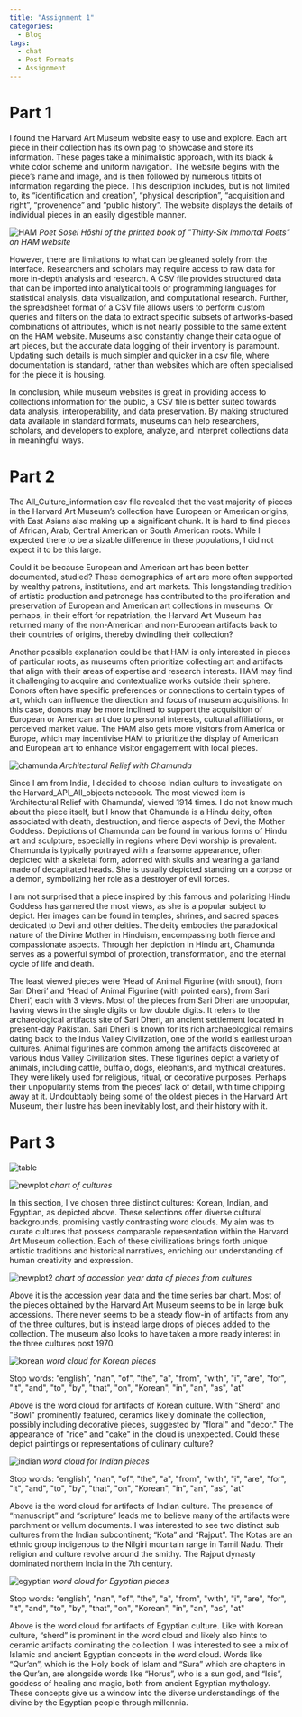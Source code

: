 ```yaml
---
title: "Assignment 1"
categories:
  - Blog
tags:
  - chat
  - Post Formats
  - Assignment
---
```


# Part 1
I found the Harvard Art Museum website easy to use and explore. Each art piece in their collection has its own pag to showcase and store its information. These pages take a minimalistic approach, with its black & white color scheme and uniform navigation. The website begins with the piece’s name and image, and is then followed by numerous titbits of information regarding the piece. This description includes, but is not limited to, its “identification and creation”, “physical description”, “acquisition and right”, “provenence” and “public history”. The website displays the details of individual pieces in an easily digestible manner.

![HAM](/assets\images\HAM.png)
*Poet Sosei Hōshi of the printed book of "Thirty-Six Immortal Poets" on HAM website*

However, there are limitations to what can be gleaned solely from the interface. Researchers and scholars may require access to raw data for more in-depth analysis and research. A CSV file provides structured data that can be imported into analytical tools or programming languages for statistical analysis, data visualization, and computational research. Further, the spreadsheet format of a CSV file allows users to perform custom queries and filters on the data to extract specific subsets of artworks-based combinations of attributes, which is not nearly possible to the same extent on the HAM website. Museums also constantly change their catalogue of art pieces, but the accurate data logging of their inventory is paramount. Updating such details is much simpler and quicker in a csv file, where documentation is standard, rather than websites which are often specialised for the piece it is housing.

In conclusion, while museum websites is great in providing access to collections information for the public, a CSV file is better suited towards data analysis, interoperability, and data preservation. By making structured data available in standard formats, museums can help researchers, scholars, and developers to explore, analyze, and interpret collections data in meaningful ways.



# Part 2
The All_Culture_information csv file revealed that the vast majority of pieces in the Harvard Art Museum’s collection have European or American origins, with East Asians also making up a significant chunk. It is hard to find pieces of African, Arab,  Central American or South American roots. While I expected there to be a sizable difference in these populations, I did not expect it to be this large.

Could it be because European and American art has been better documented, studied? These demographics of art are more often supported by wealthy patrons, institutions, and art markets. This longstanding tradition of artistic production and patronage has contributed to the proliferation and preservation of European and American art collections in museums. Or perhaps, in their effort for repatriation, the Harvard Art Museum has returned many of the non-American and non-European artifacts back to their countries of origins, thereby dwindling their collection? 

Another possible explanation could be that HAM is only interested in pieces of particular roots, as museums often prioritize collecting art and artifacts that align with their areas of expertise and research interests. HAM may find it challenging to acquire and contextualize works outside their sphere. Donors often have specific preferences or connections to certain types of art, which can influence the direction and focus of museum acquisitions. In this case, donors may be more inclined to support the acquisition of European or American art due to personal interests, cultural affiliations, or perceived market value. The HAM also gets more visitors from America or Europe, which may incentivise HAM to prioritize the display of American and European art to enhance visitor engagement with local pieces.

![chamunda](/assets\images\chamunda.jpg)
*Architectural Relief with Chamunda*

Since I am from India, I decided to choose Indian culture to investigate on the Harvard_API_All_objects notebook. The most viewed item is ‘Architectural Relief with Chamunda’, viewed 1914 times. I do not know much about the piece itself, but I know that Chamunda is a Hindu deity, often associated with death, destruction, and fierce aspects of Devi, the Mother Goddess.  Depictions of Chamunda can be found in various forms of Hindu art and sculpture, especially in regions where Devi worship is prevalent. Chamunda is typically portrayed with a fearsome appearance, often depicted with a skeletal form, adorned with skulls and wearing a garland made of decapitated heads. She is usually depicted standing on a corpse or a demon, symbolizing her role as a destroyer of evil forces. 

I am not surprised that a piece inspired by this famous and polarizing Hindu Goddess has garnered the most views, as she is a popular subject to depict. Her images can be found in temples, shrines, and sacred spaces dedicated to Devi and other deities. The deity embodies the paradoxical nature of the Divine Mother in Hinduism, encompassing both fierce and compassionate aspects. Through her depiction in Hindu art, Chamunda serves as a powerful symbol of protection, transformation, and the eternal cycle of life and death.

The least viewed pieces were ‘Head of Animal Figurine (with snout), from Sari Dheri’ and ‘Head of Animal Figurine (with pointed ears), from Sari Dheri’, each with 3 views. Most of the pieces from Sari Dheri are unpopular, having views in the single digits or low double digits. It refers to the archaeological artifacts site of Sari Dheri, an ancient settlement located in present-day Pakistan. Sari Dheri is known for its rich archaeological remains dating back to the Indus Valley Civilization, one of the world's earliest urban cultures. Animal figurines are common among the artifacts discovered at various Indus Valley Civilization sites. These figurines depict a variety of animals, including cattle, buffalo, dogs, elephants, and mythical creatures. They were likely used for religious, ritual, or decorative purposes. Perhaps their unpopularity stems from the pieces’ lack of detail, with time chipping away at it. Undoubtably being some of the oldest pieces in the Harvard Art Museum, their lustre has been inevitably lost, and their history with it.



# Part 3
![table](/assets\images\table.png)

![newplot](/assets\images\newplot.png)
*chart of cultures*

In this section, I've chosen three distinct cultures: Korean, Indian, and Egyptian, as depicted above. These selections offer diverse cultural backgrounds, promising vastly contrasting word clouds. My aim was to curate cultures that possess comparable representation within the Harvard Art Museum collection. Each of these civilizations brings forth unique artistic traditions and historical narratives, enriching our understanding of human creativity and expression. 

![newplot2](/assets\images\newplot2.png)
*chart of accession year data of pieces from cultures*

Above it is the accession year data and the time series bar chart. Most of the pieces obtained by the Harvard Art Museum seems to be in large bulk accessions. There never seems to be a steady flow-in of artifacts from any of the three cultures, but is instead large drops of pieces added to the collection. The museum also looks to have taken a more ready interest in the three cultures post 1970.

![korean](/assets\images\korean.png)
*word cloud for Korean pieces*

Stop words: “english”, "nan", "of", "the", "a", "from", "with", "i", "are", "for", "it", "and", "to", "by", "that", "on", "Korean", "in", "an", "as", "at"

Above is the word cloud for artifacts of Korean culture. With "Sherd" and "Bowl" prominently featured, ceramics likely dominate the collection, possibly including decorative pieces, suggested by "floral" and "decor." The appearance of "rice" and "cake" in the cloud is unexpected. Could these depict paintings or representations of culinary culture?

![indian](/assets\images\indian.png)
*word cloud for Indian pieces*

Stop words: “english”, "nan", "of", "the", "a", "from", "with", "i", "are", "for", "it", "and", "to", "by", "that", "on", "Korean", "in", "an", "as", "at"

Above is the word cloud for artifacts of Indian culture. The presence of “manuscript” and “scripture” leads me to believe many of the artifacts were parchment or vellum documents. I was interested to see two distinct sub cultures from the Indian subcontinent; “Kota” and “Rajput”. The Kotas are an ethnic group indigenous to the Nilgiri mountain range in Tamil Nadu. Their religion and culture revolve around the smithy. The Rajput dynasty dominated northern India in the 7th century.

![egyptian](/assets\images\egyptian.png)
*word cloud for Egyptian pieces*

Stop words: “english”, "nan", "of", "the", "a", "from", "with", "i", "are", "for", "it", "and", "to", "by", "that", "on", "Korean", "in", "an", "as", "at"

Above is the word cloud for artifacts of Egyptian culture. Like with Korean culture, “sherd” is prominent in the word cloud and likely also hints to ceramic artifacts dominating the collection. I was interested to see a mix of Islamic and ancient Egyptian concepts in the word cloud. Words like “Qur’an”, which is the Holy book of Islam and “Sura” which are chapters in the Qur’an, are alongside words like “Horus”, who is a sun god, and “Isis”, goddess of healing and magic, both from ancient Egyptian mythology. These concepts give us a window into the diverse understandings of the divine by the Egyptian people through millennia.
